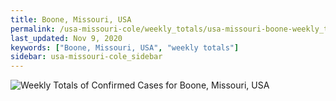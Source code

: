 ```yaml
---
title: Boone, Missouri, USA
permalink: /usa-missouri-cole/weekly_totals/usa-missouri-boone-weekly_totals.html
last_updated: Nov 9, 2020
keywords: ["Boone, Missouri, USA", "weekly totals"]
sidebar: usa-missouri-cole_sidebar
---
```


![Weekly Totals of Confirmed Cases for Boone, Missouri, USA](/covid_tracker/images/graphs/usa-missouri-boone-weekly_totals_graph.png)
